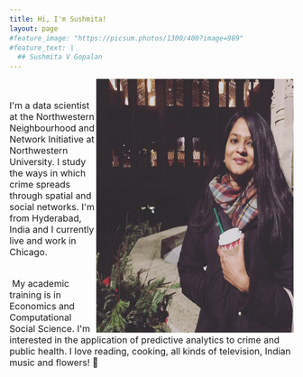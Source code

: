 ```yaml
---
title: Hi, I'm Sushmita!
layout: page
#feature_image: "https://picsum.photos/1300/400?image=989"
#feature_text: |
  ## Sushmita V Gopalan
---
```


<img align="right"  width="350" height="450" src="sush.jpg">&nbsp;  
&nbsp; <font size="3">  
I'm a data scientist at the Northwestern Neighbourhood and Network Initiative at Northwestern University. I study the ways in which crime spreads through spatial and social networks. I'm from Hyderabad, India and I currently live and work in Chicago.

&nbsp;  
&nbsp;My academic training is in Economics and Computational Social Science. I'm interested in the application of predictive analytics to crime and public health. I love reading, cooking,  all kinds of television, Indian music and flowers! 🌸

</font>



&nbsp;  
&nbsp;
&nbsp;  
&nbsp;
&nbsp;  




